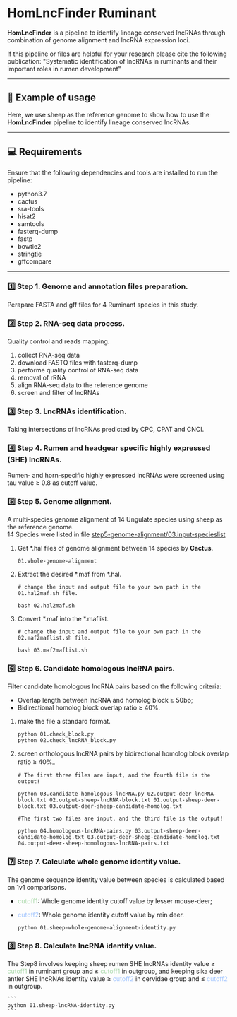 # HomLncFinder Ruminant
**HomLncFinder** is a pipeline to identify lineage conserved lncRNAs through combination of genome alignment and lncRNA expression loci.

If this pipeline or files are helpful for your research please cite the following publication:
"Systematic identification of lncRNAs in ruminants and their important roles in rumen development" 

---
## 🐑 Example of usage
Here, we use sheep as the reference genome to show how to use the **HomLncFinder** pipeline to identify lineage conserved lncRNAs.

---
## 💻 Requirements

Ensure that the following dependencies and tools are installed to run the pipeline:
- python3.7
- cactus
- sra-tools
- hisat2
- samtools
- fasterq-dump
- fastp
- bowtie2
- stringtie
- gffcompare

---

### 1️⃣ Step 1. Genome and annotation files preparation.
Perapare FASTA and gff files for 4 Ruminant species in this study.
### 2️⃣ Step 2. RNA-seq data process.
Quality control and reads mapping. 
1. collect RNA-seq data
2. download FASTQ files with fasterq-dump
3. performe quality control of RNA-seq data
4. removal of rRNA
5. align RNA-seq data to the reference genome
6. screen and filter of lncRNAs

### 3️⃣ Step 3. LncRNAs identification.
Taking intersections of lncRNAs predicted by CPC, CPAT and CNCI.


### 4️⃣ Step 4. Rumen and headgear specific highly expressed (SHE) lncRNAs.
Rumen- and horn-specific highly expressed lncRNAs were screened using tau value ≥ 0.8 as cutoff value.


### 5️⃣ Step 5. Genome alignment.
A multi-species genome alignment of 14 Ungulate species using sheep as the reference genome.  
14 Species were listed in file [step5-genome-alignment/03.input-specieslist](https://github.com/hamgle/HomLncFinder-Ruminant/step5-genome-alignment/03.input-specieslist)
1. Get *.hal files of genome alignment between 14 species by **Cactus**.
    ```
    01.whole-genome-alignment
    ```
2. Extract the desired *.maf from *.hal.  
    ```
    # change the input and output file to your own path in the 01.hal2maf.sh file.

    bash 02.hal2maf.sh
    ```

3. Convert *.maf into the *.maflist. 
    ```
    # change the input and output file to your own path in the 02.maf2maflist.sh file.

    bash 03.maf2maflist.sh
    ```

### 6️⃣ Step 6. Candidate homologous lncRNA pairs.
Filter candidate homologous lncRNA pairs based on the following criteria: 
- Overlap length between lncRNA and homolog block ≥ 50bp;
- Bidirectional homolog block overlap ratio ≥ 40%.

1. make the file a standard format.
    ```
    python 01.check_block.py
    python 02.check_lncRNA_block.py
    ```
2. screen orthologous lncRNA pairs by bidirectional homolog block overlap ratio ≥ 40%。
    ```
    # The first three files are input, and the fourth file is the output!

    python 03.candidate-homologous-lncRNA.py 02.output-deer-lncRNA-block.txt 02.output-sheep-lncRNA-block.txt 01.output-sheep-deer-block.txt 03.output-deer-sheep-candidate-homolog.txt

    #The first two files are input, and the third file is the output!

    python 04.homologous-lncRNA-pairs.py 03.output-sheep-deer-candidate-homolog.txt 03.output-deer-sheep-candidate-homolog.txt 04.output-deer-sheep-homologous-lncRNA-pairs.txt

    ```

### 7️⃣ Step 7. Calculate whole genome identity value.

The genome sequence identity value between species is calculated based on 1v1 comparisons.
- <font style="color: #A8D8A8;">cutoff1</font>: Whole genome identity cutoff value by lesser mouse-deer;
- <font style="color: #A3C6FF;">cutoff2</font>: Whole genome identity cutoff value by rein deer.

    ```
    python 01.sheep-whole-genome-alignment-identity.py
    ```
     
 
### 8️⃣ Step 8. Calculate lncRNA identity value.

The Step8 involves keeping sheep rumen SHE lncRNAs identity value ≥ <font style="color: #A8D8A8;">cutoff1</font> in ruminant group and ≤ <font style="color: #A8D8A8;">cutoff1</font> in outgroup, and keeping sika deer antler SHE lncRNAs identity value ≥ <font style="color: #A3C6FF;">cutoff2</font> in cervidae group and ≤ <font style="color: #A3C6FF;">cutoff2</font> in outgroup. 

    ```
    python 01.sheep-lncRNA-identity.py
    ```







